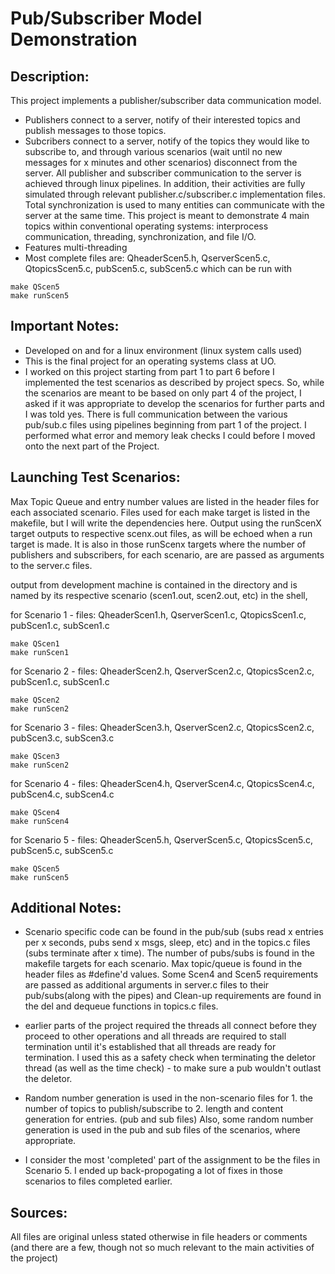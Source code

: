 # Pub/Subscriber Model Demonstration
## Description:
This project implements a publisher/subscriber data communication model. 
- Publishers connect to a server, notify of their interested topics and 
publish messages to those topics.
- Subcribers connect to a server, notify of the topics they would like
to subscribe to, and through various scenarios (wait until no new messages
for x minutes and other scenarios) disconnect from the server.
All publisher and subscriber communication to the server is achieved through
linux pipelines. In addition, their activities are fully simulated through
 relevant publisher.c/subscriber.c implementation files. Total synchronization is 
used to many entities can communicate with the server at the same time. 
This project is meant to demonstrate 4 main topics within conventional operating
systems: interprocess communication, threading, synchronization, and file I/O.
- Features multi-threading
- Most complete files are: QheaderScen5.h, QserverScen5.c, QtopicsScen5.c, pubScen5.c, subScen5.c
which can be run with 
```
make QScen5
make runScen5
```
## Important Notes:
- Developed on and for a linux environment (linux system calls used)
- This is the final project for an operating systems class at UO.
- I worked on this project starting from part 1 to part 6 before I 
implemented the test scenarios as described by project specs.
So, while the scenarios are meant to be based on only part 4 of the 
project, I asked if it was appropriate to develop the scenarios for 
further parts and I was told yes. There is full communication between 
the various pub/sub.c files using pipelines beginning from part 
1 of the project. I performed what error and memory 
leak checks I could before I moved onto the next part of the Project.
## Launching Test Scenarios:
Max Topic Queue and entry number values are listed in the header files
for each associated scenario. Files used for each make target is listed
in the makefile, but I will write the dependencies here. Output using
the runScenX target outputs to respective scenx.out files, as will be
echoed when a run target is made. It is also in those runScenx targets
where the number of publishers and subscribers, for each scenario, are
are passed as arguments to the server.c files.

output from development machine is contained in the directory and is
named by its respective scenario (scen1.out, scen2.out, etc)
in the shell,

for Scenario 1 - 
files: QheaderScen1.h, QserverScen1.c, QtopicsScen1.c, pubScen1.c, subScen1.c
```
make QScen1
make runScen1
```

for Scenario 2 - 
files: QheaderScen2.h, QserverScen2.c, QtopicsScen2.c, pubScen1.c, subScen1.c
```
make QScen2
make runScen2
```

for Scenario 3 - 
files: QheaderScen3.h, QserverScen2.c, QtopicsScen2.c, pubScen3.c, subScen3.c
```
make QScen3
make runScen2
```

for Scenario 4 - 
files: QheaderScen4.h, QserverScen4.c, QtopicsScen4.c, pubScen4.c, subScen4.c
```
make QScen4
make runScen4
```

for Scenario 5 - 
files: QheaderScen5.h, QserverScen5.c, QtopicsScen5.c, pubScen5.c, subScen5.c
```
make QScen5
make runScen5
```

## Additional Notes:
- Scenario specific code can be found in the pub/sub (subs read x entries per x
seconds, pubs send x msgs, sleep, etc) and in the topics.c files (subs 
terminate after x time). The number of pubs/subs is found in the makefile 
targets for each scenario. Max topic/queue is found in the header files
as #define'd values. Some Scen4 and Scen5 requirements are passed as
additional arguments in server.c files to their pub/subs(along with the pipes)
and Clean-up requirements are found in the del and dequeue functions in topics.c
files.

- earlier parts of the project required the threads all connect before 
they proceed to other operations and all threads are required to stall
termination until it's established that all threads are ready for
termination. I used this as a safety check when terminating the deletor 
thread (as well as the time check) - to make sure a pub wouldn't
outlast the deletor.

- Random number generation is used in the non-scenario files for 1. the 
number of topics to publish/subscribe to 2. length and content generation
for entries. (pub and sub files) Also, some random number generation is used 
in the pub and sub files of the scenarios, where appropriate.

- I consider the most 'completed' part of the assignment to be the files
in Scenario 5. I ended up back-propogating a lot of fixes in those scenarios
to files completed earlier.

## Sources:
All files are original unless stated otherwise in file headers or comments (and there are a few,
though not so much relevant to the main activities of the project)
